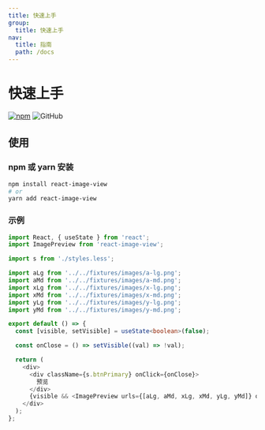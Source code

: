 ```yaml
---
title: 快速上手
group:
  title: 快速上手
nav:
  title: 指南
  path: /docs
---
```


# 快速上手

[![npm][npm]][npm-url] ![GitHub](@/fixtures/svg/mit.svg)

## 使用

### npm 或 yarn 安装

```bash
npm install react-image-view
# or
yarn add react-image-view
```

### 示例

```ts
import React, { useState } from 'react';
import ImagePreview from 'react-image-view';

import s from './styles.less';

import aLg from '../../fixtures/images/a-lg.png';
import aMd from '../../fixtures/images/a-md.png';
import xLg from '../../fixtures/images/x-lg.png';
import xMd from '../../fixtures/images/x-md.png';
import yLg from '../../fixtures/images/y-lg.png';
import yMd from '../../fixtures/images/y-md.png';

export default () => {
  const [visible, setVisible] = useState<boolean>(false);

  const onClose = () => setVisible((val) => !val);

  return (
    <div>
      <div className={s.btnPrimary} onClick={onClose}>
        预览
      </div>
      {visible && <ImagePreview urls={[aLg, aMd, xLg, xMd, yLg, yMd]} onClose={onClose} />}
    </div>
  );
};
```

[npm]: https://img.shields.io/npm/v/react-image-view.svg
[npm-url]: https://www.npmjs.com/package/react-image-view
